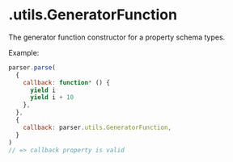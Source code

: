 # .utils.GeneratorFunction

The generator function constructor for a property schema types.

Example:

```javascript
parser.parse(
  {
    callback: function* () {
      yield i
      yield i + 10
    },
  },
  {
    callback: parser.utils.GeneratorFunction,
  }
)
// => callback property is valid
```
